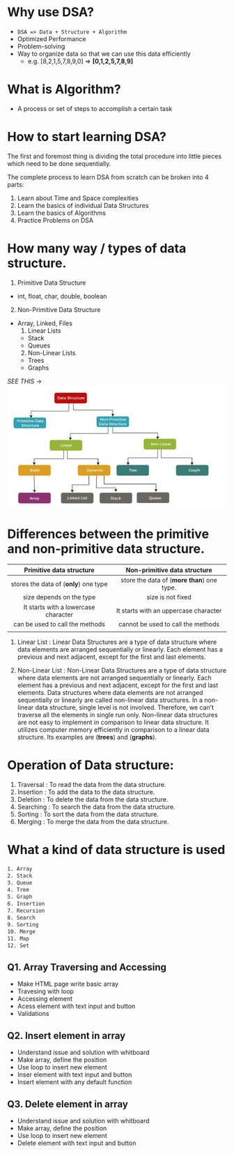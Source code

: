 # Why use DSA?
- `DSA => Data + Structure + Algorithm`
- Optimized Performance
- Problem-solving
- Way to organize data so that we can use this data efficiently
    - e.g. [8,2,1,5,7,8,9,0]
        => **[0,1,2,5,7,8,9]**   


# What is Algorithm?
- A process or set of steps to accomplish a certain task


# How to start learning DSA?
The first and foremost thing is dividing the total procedure into little pieces which need to be done sequentially.

The complete process to learn DSA from scratch can be broken into 4 parts:

1. Learn about Time and Space complexities
2. Learn the basics of individual Data Structures
3. Learn the basics of Algorithms
4. Practice Problems on DSA


# How  many way / types  of data structure. 

1. Primitive Data Structure
  - int, float, char, double, boolean

2. Non-Primitive Data Structure
  - Array, Linked, Files
    1. Linear Lists
      - Stack
      - Queues 
    2. Non-Linear Lists
      - Trees
      - Graphs

*SEE THIS* -> ![alt text](image-1.png)

# Differences between the primitive and non-primitive data structure.

|        Primitive data structure        |        Non-primitive data structure         |
| :------------------------------------: | :-----------------------------------------: |
| stores the data of (__only__) one type | store the data of (__more than__) one type. |
|        size depends on the type        |              size is not fixed              |
|  It starts with a lowercase character  |    It starts with an uppercase character    |
|    can be used to call the methods     |     cannot be used to call the methods      |
|                                        |                                             |


1. Linear List :
  Linear Data Structures are a type of data structure where data elements are arranged sequentially or linearly. Each element has a previous and next adjacent, except for the first and last elements.

2. Non-Linear List :
  Non-Linear Data Structures are a type of data structure where data elements are not arranged sequentially or linearly. Each element has a previous and next adjacent, except for the first and last elements. Data structures where data elements are not arranged sequentially or linearly are called non-linear data structures. In a non-linear data structure, single level is not involved. Therefore, we can’t traverse all the elements in single run only. Non-linear data structures are not easy to implement in comparison to linear data structure. It utilizes computer memory efficiently in comparison to a linear data structure. Its examples are (__trees__) and (__graphs__).

# Operation of Data structure:

   1. Traversal : To read the data from the data structure.
   2. Insertion : To add the data to the data structure.
   3. Deletion : To delete the data from the data structure.
   4. Searching : To search the data from the data structure.
   5. Sorting : To sort the data from the data structure.
   6. Merging : To merge the data from the data structure.

# What a kind of data structure is used 
    1. Array
    2. Stack
    3. Queue
    4. Tree 
    5. Graph
    6. Insertion
    7. Recursion
    8. Search
    9. Sorting
    10. Merge
    11. Map
    12. Set  

<!-- Array Question, Ask in insterview -->

## Q1. Array Traversing and Accessing
  - Make HTML page write basic  array
  - Travesing with loop
  - Accessing element
  - Acess element with text input and button
  - Validations

## Q2. Insert element in array
  - Understand issue and solution with whitboard
  - Make array, define the position
  - Use loop to insert new element
  - Inser element with text input and button
  - Insert element with any default function

## Q3. Delete element in array
  - Understand issue and solution with whitboard
  - Make array, define the position
  - Use loop to insert new element
  - Delete element with text input and button